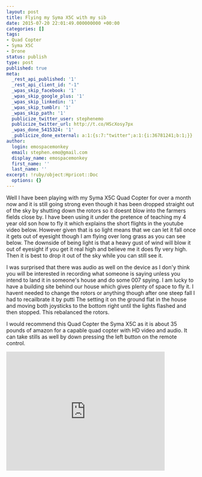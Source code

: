 ```yaml
---
layout: post
title: Flying my Syma X5C with my sib
date: 2015-07-20 22:01:49.000000000 +00:00
categories: []
tags:
- Quad Copter
- Syma X5C
- Drone
status: publish
type: post
published: true
meta:
  _rest_api_published: '1'
  _rest_api_client_id: "-1"
  _wpas_skip_facebook: '1'
  _wpas_skip_google_plus: '1'
  _wpas_skip_linkedin: '1'
  _wpas_skip_tumblr: '1'
  _wpas_skip_path: '1'
  publicize_twitter_user: stephenemo
  publicize_twitter_url: http://t.co/HScXosy7px
  _wpas_done_5415324: '1'
  _publicize_done_external: a:1:{s:7:"twitter";a:1:{i:36781241;b:1;}}
author:
  login: emospacemonkey
  email: stephen.emo@gmail.com
  display_name: emospacemonkey
  first_name: ''
  last_name: ''
excerpt: !ruby/object:Hpricot::Doc
  options: {}
---
```

Well I have been playing with my Syma X5C Quad Copter for over a month now and it is still going strong even though it has been dropped straight out of the sky by shutting down the rotors so it doesnt blow into the farmers fields close by. I have been using it under the pretence of teaching my 4 year old son how to fly it which explains the short flights in the youtube video below. However given that is so light means that we can let it fall once it gets out of eyesight though I am flying over long grass as you can see below. The downside of being light is that a heavy gust of wind will blow it out of eyesight if you get it real high and believe me it does fly very high. Then it is best to drop it out of the sky while you can still see it.

I was surprised that there was audio as well on the device as I don'y think you will be interested in recording what someone is saying unless you intend to land it in someone's house and do some 007 spying. I am lucky to have a building site behind our house which gives plenty of space to fly it. I havent needed to change the rotors or anything though after one steep fall I had to recailbrate it by putti The setting it on the ground flat in the house and moving both joysticks to the bottom right until the lights flashed and then stopped. This rebalanced the rotors.

I would recommend this Quad Copter the Syma  X5C as it is about 35 pounds of amazon for a capable quad copter with HD video and audio. It can take stills as well by down pressing the left button on the remote control.

<iframe width="420" height="315" src="https://youtu.be/0yzbrEuymd8" frameborder="0" allowfullscreen></iframe>
